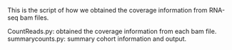 This is the script of how we obtained the coverage information from RNA-seq bam files.

CountReads.py: obtained the coverage information from each bam file.
summarycounts.py: summary cohort information and output.
